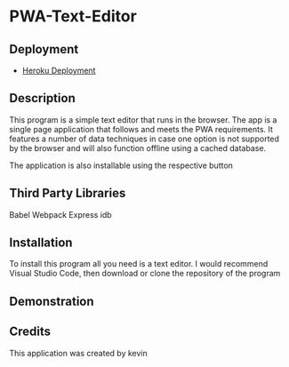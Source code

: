 # PWA-Text-Editor

## Deployment
* [Heroku Deployment](https://mvctechblogcnkp.herokuapp.com/)

## Description

This program is a simple text editor that runs in the browser. The app is a single page application that follows and meets the PWA requirements. It features a number of data techniques in case one option is not supported by the browser and will also function offline using a cached database.

The application is also installable using the respective button 

## Third Party Libraries

Babel
Webpack
Express
idb

## Installation

To install this program all you need is a text editor. I would recommend Visual Studio Code, then download or clone the repository of the program

## Demonstration

## Credits

This application was created by kevin